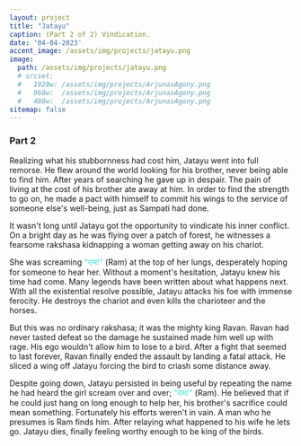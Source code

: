 ```yaml
---
layout: project
title: "Jatayu"
caption: (Part 2 of 2) Vindication. 
date: '04-04-2023'
accent_image: /assets/img/projects/jatayu.png   
image: 
  path: /assets/img/projects/jatayu.png
  # srcset: 
  #   1920w: /assets/img/projects/ArjunasAgony.png
  #   960w:  /assets/img/projects/ArjunasAgony.png
  #   480w:  /assets/img/projects/ArjunasAgony.png
sitemap: false
---
```

<h3>Part 2</h3> 


Realizing what his stubbornness had cost him, Jatayu went into full remorse. He flew around the world looking for his brother, never being able to find him. After years of searching he gave up in despair. The pain of living at the cost of his brother ate away at him. In order to find the strength to go on, he made a pact with himself to commit his wings to the service of someone else's well-being, just as Sampati had done.

It wasn't long until Jatayu got the opportunity to vindicate his inner conflict. On a bright day as he was flying over a patch of forest, he witnesses a fearsome rakshasa kidnapping a woman getting away on his chariot. 

She was screaming <span style="color:turquoise"> "राम!" </span> (Ram) at the top of her lungs, desperately hoping for someone to hear her. Without a moment's hesitation, Jatayu knew his time had come. Many legends have been written about what happens next. With all the existential resolve possible, Jatayu attacks his foe with immense ferocity. He destroys the chariot and even kills the charioteer and the horses. 

But this was no ordinary rakshasa; it was the mighty king Ravan. Ravan had never tasted defeat so the damage he sustained made him well up with rage. His ego wouldn't allow him to lose to a bird. After a fight that seemed to last forever, Ravan finally ended the assault by landing a fatal attack. He sliced a wing off Jatayu forcing the bird to criash some distance away. 

Despite going down, Jatayu persisted in being useful by repeating the name he had heard the girl scream over and over; <span style="color:turquoise"> "राम!" </span> (Ram). He believed that if he could just hang on long enough to help her, his brother's sacrifice could mean something. Fortunately his efforts weren't in vain. A man who he presumes is Ram finds him. After relaying what happened to his wife he lets go. Jatayu dies, finally feeling worthy enough to be king of the birds. 
